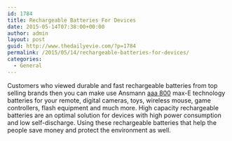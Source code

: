 ```yaml
---
id: 1784
title: Rechargeable Batteries For Devices
date: 2015-05-14T07:38:00+00:00
author: admin
layout: post
guid: http://www.thedailyevie.com/?p=1784
permalink: /2015/05/14/rechargeable-batteries-for-devices/
categories:
  - General
---
```

Customers who viewed durable and fast rechargeable batteries from top selling brands then you can make use Ansmann [aaa 800](http://www.musiciansfriend.com/accessories/ansmann-aaa-800-max-e) max-E technology batteries for your remote, digital cameras, toys, wireless mouse, game controllers, flash equipment and much more. High capacity rechargeable batteries are an optimal solution for devices with high power consumption and low self-discharge. Using these rechargeable batteries that help the people save money and protect the environment as well.